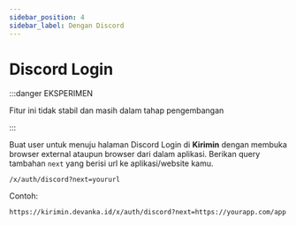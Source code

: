 ```yaml
---
sidebar_position: 4
sidebar_label: Dengan Discord
---
```


# Discord Login

:::danger EKSPERIMEN

Fitur ini tidak stabil dan masih dalam tahap pengembangan

:::

Buat user untuk menuju halaman Discord Login di **Kirimin** dengan membuka browser external ataupun browser dari dalam aplikasi. Berikan query tambahan `next` yang berisi url ke aplikasi/website kamu.

```text title='HTTPS - Redirect/Open/Popup'
/x/auth/discord?next=yoururl
```

Contoh:

```shell
https://kirimin.devanka.id/x/auth/discord?next=https://yourapp.com/app
```
